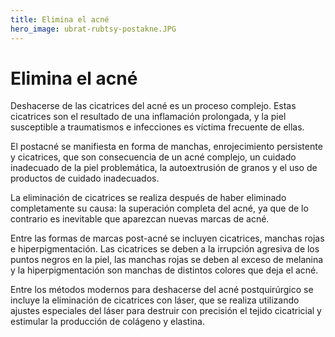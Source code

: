 ```yaml
---
title: Elimina el acné
hero_image: ubrat-rubtsy-postakne.JPG
---
```


# Elimina el acné

Deshacerse de las cicatrices del acné es un proceso complejo. Estas cicatrices son el resultado de una inflamación prolongada, y la piel susceptible a traumatismos e infecciones es víctima frecuente de ellas.

El postacné se manifiesta en forma de manchas, enrojecimiento persistente y cicatrices, que son consecuencia de un acné complejo, un cuidado inadecuado de la piel problemática, la autoextrusión de granos y el uso de productos de cuidado inadecuados.

La eliminación de cicatrices se realiza después de haber eliminado completamente su causa: la superación completa del acné, ya que de lo contrario es inevitable que aparezcan nuevas marcas de acné.

Entre las formas de marcas post-acné se incluyen cicatrices, manchas rojas e hiperpigmentación. Las cicatrices se deben a la irrupción agresiva de los puntos negros en la piel, las manchas rojas se deben al exceso de melanina y la hiperpigmentación son manchas de distintos colores que deja el acné.

Entre los métodos modernos para deshacerse del acné postquirúrgico se incluye la eliminación de cicatrices con láser, que se realiza utilizando ajustes especiales del láser para destruir con precisión el tejido cicatricial y estimular la producción de colágeno y elastina.
